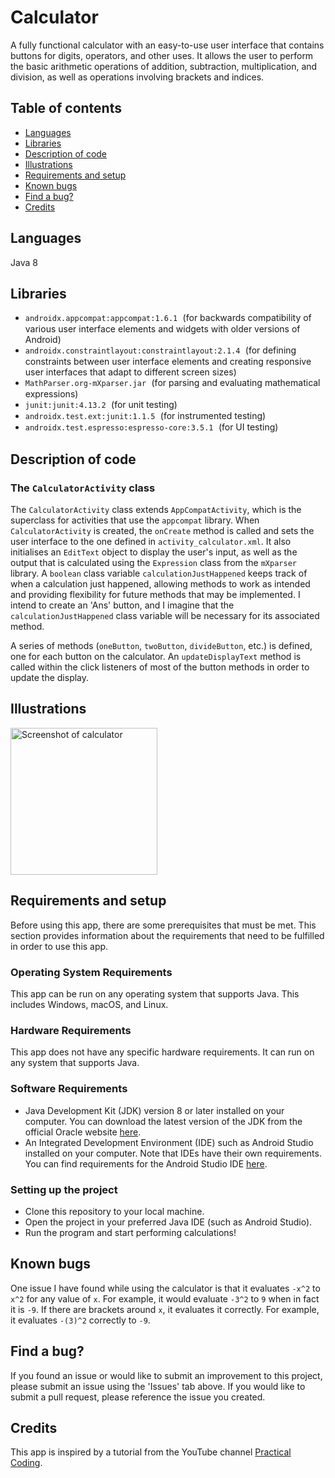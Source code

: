# Calculator
 A fully functional calculator with an easy-to-use user interface that contains buttons for digits, operators, and other uses. It allows the user to perform the basic arithmetic operations of addition, subtraction, multiplication, and division, as well as operations involving brackets and indices.

## Table of contents
* [Languages](#languages)
* [Libraries](#libraries)
* [Description of code](#description-of-code)
* [Illustrations](#illustrations)
* [Requirements and setup](#requirements-and-setup)
* [Known bugs](#known-bugs)
* [Find a bug?](#find-a-bug)
* [Credits](#credits)

## Languages
Java 8

## Libraries
* <span style ="font-family: Courier New">`androidx.appcompat:appcompat:1.6.1` </span>(for backwards compatibility of various user interface elements and widgets with older versions of Android)
* <span style ="font-family: Courier New">`androidx.constraintlayout:constraintlayout:2.1.4` </span>(for defining constraints between user interface elements and creating responsive user interfaces that adapt to different screen sizes)
* <span style ="font-family: Courier New">`MathParser.org-mXparser.jar` </span>(for parsing and evaluating mathematical expressions)
* <span style ="font-family: Courier New">`junit:junit:4.13.2` </span>(for unit testing)
* <span style ="font-family: Courier New">`androidx.test.ext:junit:1.1.5` </span>(for instrumented testing)
* <span style ="font-family: Courier New">`androidx.test.espresso:espresso-core:3.5.1` </span>(for UI testing)

## Description of code
### The <span style ="font-family: Courier New">`CalculatorActivity`</span> class
The <span style ="font-family: Courier New">`CalculatorActivity`</span> class extends <span style ="font-family: Courier New">`AppCompatActivity`</span>, which is the superclass for activities that use the <span style ="font-family: Courier New">`appcompat`</span> library. When <span style ="font-family: Courier New">`CalculatorActivity`</span> is created, the <span style ="font-family: Courier New">`onCreate`</span> method is called and sets the user interface to the one defined in <span style ="font-family: Courier New">`activity_calculator.xml`</span>. It also initialises an <span style ="font-family: Courier New">`EditText`</span> object to display the user's input, as well as the output that is calculated using the <span style ="font-family: Courier New">`Expression`</span> class from the <span style ="font-family: Courier New">`mXparser`</span> library. A <span style ="font-family: Courier New">`boolean`</span> class variable <span style ="font-family: Courier New">`calculationJustHappened`</span> keeps track of when a calculation just happened, allowing methods to work as intended and providing flexibility for future methods that may be implemented. I intend to create an 'Ans' button, and I imagine that the <span style ="font-family: Courier New">`calculationJustHappened`</span> class variable will be necessary for its associated method.

A series of methods (<span style ="font-family: Courier New">`oneButton`</span>, <span style ="font-family: Courier New">`twoButton`</span>, <span style ="font-family: Courier New">`divideButton`</span>, etc.) is defined, one for each button on the calculator. An <span style ="font-family: Courier New">`updateDisplayText`</span> method is called within the click listeners of most of the button methods in order to update the display.

## Illustrations
<img width="235" alt="Screenshot of calculator" src="https://user-images.githubusercontent.com/122983411/235888266-f981c0de-0dc7-46a2-a069-5451b8a4c295.png">

## Requirements and setup
Before using this app, there are some prerequisites that must be met. This section provides information about the requirements that need to be fulfilled in order to use this app.
### Operating System Requirements
This app can be run on any operating system that supports Java. This includes Windows, macOS, and Linux.
### Hardware Requirements
This app does not have any specific hardware requirements. It can run on any system that supports Java.
### Software Requirements
* Java Development Kit (JDK) version 8 or later installed on your computer. You can download the latest version of the JDK from the official Oracle website [here](https://www.oracle.com/java/technologies/downloads/).
* An Integrated Development Environment (IDE) such as Android Studio installed on your computer. Note that IDEs have their own requirements. You can find requirements for the Android Studio IDE [here](https://developer.android.com/studio/install?gclid=CjwKCAjwjMiiBhA4EiwAZe6jQ6JIVXEkxXTH3jSBnS3iT6wq3o8irNlSSfIroMs2__YxISpgDZlfvBoCiSYQAvD_BwE&gclsrc=aw.ds).

### Setting up the project
* Clone this repository to your local machine.
* Open the project in your preferred Java IDE (such as Android Studio).
* Run the program and start performing calculations!

## Known bugs
One issue I have found while using the calculator is that it evaluates `-x^2` to `x^2` for any value of `x`. For example, it would evaluate `-3^2` to `9` when in fact it is `-9`. If there are brackets around `x`, it evaluates it correctly. For example, it evaluates `-(3)^2` correctly to `-9`.

## Find a bug?
If you found an issue or would like to submit an improvement to this project, please submit an issue using the 'Issues' tab above. If you would like to submit a pull request, please reference the issue you created.

## Credits
This app is inspired by a tutorial from the YouTube channel [Practical Coding](https://www.youtube.com/watch?v=B5b-7uDtUp4&list=PLcSIMAULmMyd-d2gp50C-fPfnzCB523mZ&index=6).
